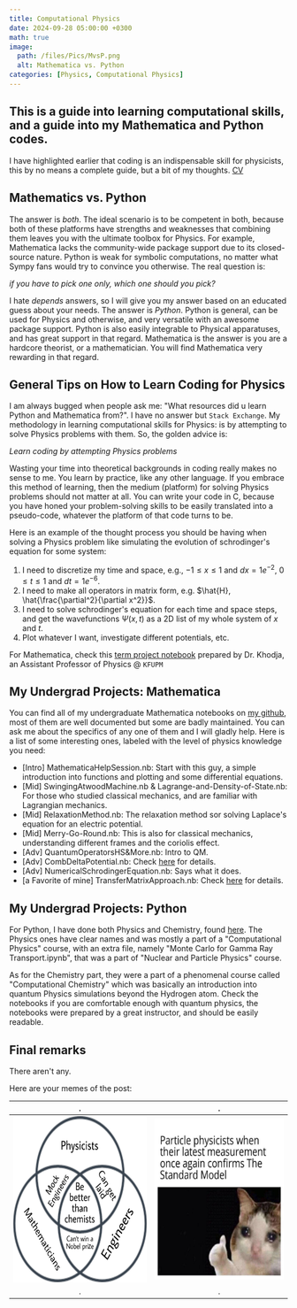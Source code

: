 ```yaml
---
title: Computational Physics
date: 2024-09-28 05:00:00 +0300
math: true
image:
  path: /files/Pics/MvsP.png
  alt: Mathematica vs. Python
categories: [Physics, Computational Physics]
---
```

## This is a guide into learning computational skills, and a guide into my Mathematica and Python codes.

I have highlighted earlier that coding is an indispensable skill for physicists, this by no means a complete guide, but a bit of my thoughts.
[CV](/undergrad/CV_Summary.pdf)
## Mathematics vs. Python
The answer is _both_. The ideal scenario is to be competent in both, because both of these platforms have strengths and weaknesses that combining them leaves you with the ultimate toolbox for Physics. For example, Mathematica lacks the community-wide package support due to its closed-source nature. Python is weak for symbolic computations, no matter what Sympy fans would try to convince you otherwise. The real question is:

_if you have to pick one only, which one should you pick?_

I hate _depends_ answers, so I will give you my answer based on an educated guess about your needs. The answer is _Python_. Python is general, can be used for Physics and otherwise, and very versatile with an awesome package support. Python is also easily integrable to Physical apparatuses, and has great support in that regard. Mathematica is the answer is you are a hardcore theorist, or a mathematician. You will find Mathematica very rewarding in that regard.

## General Tips on How to Learn Coding for Physics
I am always bugged when people ask me: "What resources did u learn Python and Mathematica from?". I have no answer but ```Stack Exchange```. My methodology in learning computational skills for Physics: is by attempting to solve Physics problems with them. So, the golden advice is:

_Learn coding by attempting Physics problems_

Wasting your time into theoretical backgrounds in coding really makes no sense to me. You learn by practice, like any other language. If you embrace this method of learning, then the medium (platform) for solving Physics problems should not matter at all. You can write your code in C, because you have honed your problem-solving skills to be easily translated into a pseudo-code, whatever the platform of that code turns to be.

Here is an example of the thought process you should be having when solving a Physics problem like simulating the evolution of schrodinger's equation for some system:

1. I need to discretize my time and space, e.g., $-1\le x \le 1$ and $dx = 1e^{-2}$, $0\le t \le 1$ and $dt = 1e^{-6}$. 
2. I need to make all operators in matrix form, e.g. $\hat{H}, \hat{\frac{\partial^2}{\partial x^2}}$.
3. I need to solve schrodinger's equation for each time and space steps, and get the wavefunctions $\Psi(x,t)$ as a 2D list of my whole system of $x$ and $t$.
4. Plot whatever I want, investigate different potentials, etc.

For Mathematica, check this [term project notebook](/files/Mathematica/PhysicsTrainingNotebook.nb) prepared by Dr. Khodja, an Assistant Professor of Physics @ ```KFUPM```

## My Undergrad Projects: Mathematica

You can find all of my undergraduate Mathematica notebooks on [my github](https://github.com/ibralyousef/UnderGrad/tree/main/00_Mathematica), most of them are well documented but some are badly maintained. You can ask me about the specifics of any one of them and I will gladly help. Here is a list of some interesting ones, labeled with the level of physics knowledge you need: 

- [Intro] MathematicaHelpSession.nb: Start with this guy, a simple introduction into functions and plotting and some differential equations.
- [Mid] SwingingAtwoodMachine.nb & Lagrange-and-Density-of-State.nb: For those who studied classical mechanics, and are familiar with Lagrangian mechanics.
- [Mid] RelaxationMethod.nb: The relaxation method sor solving Laplace's equation for an electric potential.
- [Mid] Merry-Go-Round.nb: This is also for classical mechanics, understanding different frames and the coriolis effect.
- [Adv] QuantumOperatorsHS&More.nb: Intro to QM.
- [Adv] CombDeltaPotential.nb: Check [here](/files/Mathematica/CDP.pdf) for details.
- [Adv] NumericalSchrodingerEquation.nb: Says what it does. 
- [a Favorite of mine] TransferMatrixApproach.nb: Check [here](/files/Mathematica/TMA.pdf) for details.

## My Undergrad Projects: Python
For Python, I have done both Physics and Chemistry, found [here](https://github.com/ibralyousef/UnderGrad/tree/main/00_Python). The Physics ones have clear names and was mostly a part of a "Computational Physics" course, with an extra file, namely "Monte Carlo for Gamma Ray Transport.ipynb", that was a part of "Nuclear and Particle Physics" course.

As for the Chemistry part, they were a part of a phenomenal course called "Computational Chemistry" which was basically an introduction into quantum Physics simulations beyond the Hydrogen atom. Check the notebooks if you are comfortable enough with quantum physics, the notebooks were prepared by a great instructor, and should be easily readable.

## Final remarks

There aren't any.

Here are your memes of the post:

|                              .                              |                              .                              |
| :---------------------------------------------------------: | :---------------------------------------------------------: |
| <img src="/files/Memes/PS.png" height = "300" width="300" alt="Meme"/> | <img src="/files/Memes/SM.jpg" height = "291" width="291" alt="Meme"/> |
|                              .                              |                              .                              |

